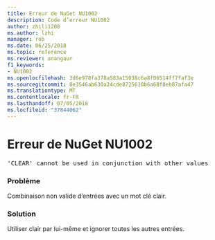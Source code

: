```yaml
---
title: Erreur de NuGet NU1002
description: Code d’erreur NU1002
author: zhili1208
ms.author: lzhi
manager: rob
ms.date: 06/25/2018
ms.topic: reference
ms.reviewer: anangaur
f1_keywords:
- NU1002
ms.openlocfilehash: 3d6e978fa378a583a15038c6a8f06514ff7faf3e
ms.sourcegitcommit: 8e3546ab630a24cde8725610b6a68f8eb87afa47
ms.translationtype: MT
ms.contentlocale: fr-FR
ms.lasthandoff: 07/05/2018
ms.locfileid: "37844062"
---
```

# <a name="nuget-error-nu1002"></a>Erreur de NuGet NU1002

<pre>'CLEAR' cannot be used in conjunction with other values</pre>

### <a name="issue"></a>Problème
Combinaison non valide d’entrées avec un mot clé clair.

### <a name="solution"></a>Solution
Utiliser clair par lui-même et ignorer toutes les autres entrées.